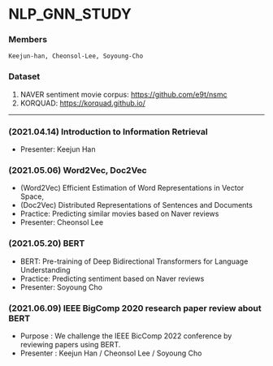 # NLP_GNN_STUDY

### Members
    Keejun-han, Cheonsol-Lee, Soyoung-Cho

### Dataset
1. NAVER sentiment movie corpus: https://github.com/e9t/nsmc
2. KORQUAD: https://korquad.github.io/

---------
### (2021.04.14) Introduction to Information Retrieval
- Presenter: Keejun Han

### (2021.05.06) Word2Vec, Doc2Vec
- (Word2Vec) Efficient Estimation of Word Representations in Vector Space,
- (Doc2Vec) Distributed Representations of Sentences and Documents
- Practice: Predicting similar movies based on Naver reviews
- Presenter: Cheonsol Lee

### (2021.05.20) BERT 
- BERT: Pre-training of Deep Bidirectional Transformers for Language Understanding
- Practice: Predicting sentiment based on Naver reviews
- Presenter: Soyoung Cho

### (2021.06.09) IEEE BigComp 2020 research paper review about BERT
- Purpose : We challenge the IEEE BicComp 2022 conference by reviewing papers using BERT.
- Presenter : Keejun Han / Cheonsol Lee / Soyoung Cho
